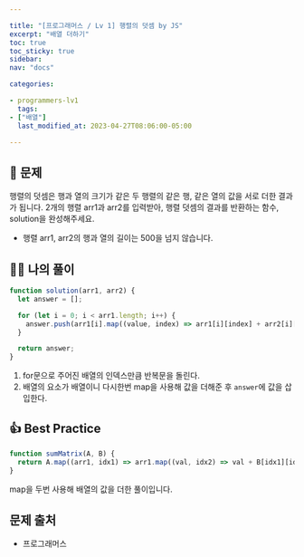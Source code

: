 ```yaml
---

title: "[프로그래머스 / Lv 1] 행렬의 덧셈 by JS"
excerpt: "배열 더하기"
toc: true
toc_sticky: true
sidebar:
nav: "docs"

categories:

- programmers-lv1
  tags:
- ["배열"]
  last_modified_at: 2023-04-27T08:06:00-05:00

---
```


## 📄 문제

행렬의 덧셈은 행과 열의 크기가 같은 두 행렬의 같은 행, 같은 열의 값을 서로 더한 결과가 됩니다. 2개의 행렬 arr1과 arr2를 입력받아, 행렬 덧셈의 결과를 반환하는 함수, solution을 완성해주세요.

- 행렬 arr1, arr2의 행과 열의 길이는 500을 넘지 않습니다.

## 🙋‍♀️ 나의 풀이

```js
function solution(arr1, arr2) {
  let answer = [];

  for (let i = 0; i < arr1.length; i++) {
    answer.push(arr1[i].map((value, index) => arr1[i][index] + arr2[i][index]));
  }

  return answer;
}
```

1. for문으로 주어진 배열의 인덱스만큼 반복문을 돌린다.
2. 배열의 요소가 배열이니 다시한번 map을 사용해 값을 더해준 후 `answer`에 값을 삽입한다.

## 👍 Best Practice

```js
function sumMatrix(A, B) {
  return A.map((arr1, idx1) => arr1.map((val, idx2) => val + B[idx1][idx2]));
}
```

map을 두번 사용해 배열의 값을 더한 풀이입니다.

## 문제 출처

- 프로그래머스
